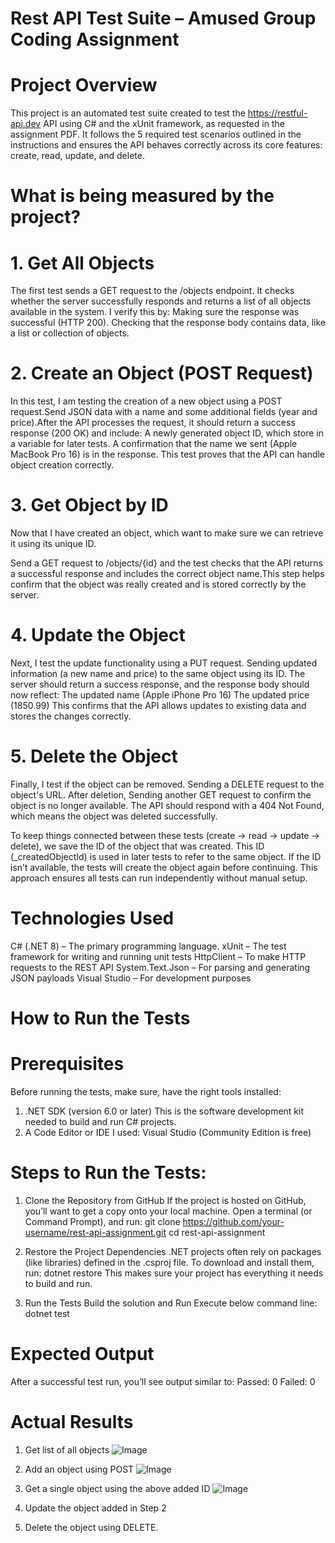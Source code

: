 # Rest API Test Suite – Amused Group Coding Assignment

# Project Overview
This project is an automated test suite created to test the https://restful-api.dev API using C# and the xUnit framework, as requested in the assignment PDF. It follows the 5 required test scenarios outlined in the instructions and ensures the API behaves correctly across its core features: create, read, update, and delete.

# What is being measured by the project?

# 1. Get All Objects
The first test sends a GET request to the /objects endpoint.
It checks whether the server successfully responds and returns a list of all objects available in the system.
I verify this by:
Making sure the response was successful (HTTP 200).
Checking that the response body contains data, like a list or collection of objects.

# 2. Create an Object (POST Request)
In this test, I am testing the creation of a new object using a POST request.Send JSON data with a name and some additional fields (year and price).After the API processes the request, it should return a success response (200 OK) and include:
A newly generated object ID, which store in a variable for later tests.
A confirmation that the name we sent (Apple MacBook Pro 16) is in the response.
This test proves that the API can handle object creation correctly.

# 3. Get Object by ID
Now that I have created an object, which want to make sure we can retrieve it using its unique ID.

Send a GET request to /objects/{id} and the test checks that the API returns a successful response and includes the correct object name.This step helps confirm that the object was really created and is stored correctly by the server.

# 4. Update the Object
Next, I test the update functionality using a PUT request. Sending updated information (a new name and price) to the same object using its ID. The server should return a success response, and the response body should now reflect:
The updated name (Apple iPhone Pro 16)
The updated price (1850.99)
This confirms that the API allows updates to existing data and stores the changes correctly.

# 5. Delete the Object
Finally, I test if the object can be removed. Sending a DELETE request to the object's URL. After deletion, Sending another GET request to confirm the object is no longer available. The API should respond with a 404 Not Found, which means the object was deleted successfully.

To keep things connected between these tests (create → read → update → delete), we save the ID of the object that was created. This ID (_createdObjectId) is used in later tests to refer to the same object. If the ID isn’t available, the tests will create the object again before continuing. This approach ensures all tests can run independently without manual setup.

# Technologies Used

C# (.NET 8) – The primary programming language.
xUnit – The test framework for writing and running unit tests
HttpClient – To make HTTP requests to the REST API
System.Text.Json – For parsing and generating JSON payloads
Visual Studio – For development purposes

# How to Run the Tests

# Prerequisites
Before running the tests, make sure, have the right tools installed:
1. .NET SDK (version 6.0 or later)
This is the software development kit needed to build and run C# projects.
2. A Code Editor or IDE
I used: Visual Studio (Community Edition is free)

# Steps to Run the Tests: 
1. Clone the Repository from GitHub
   If the project is hosted on GitHub, you’ll want to get a copy onto your local machine.
   Open a terminal (or Command Prompt), and run:
       git clone https://github.com/your-username/rest-api-assignment.git
       cd rest-api-assignment

2. Restore the Project Dependencies
   .NET projects often rely on packages (like libraries) defined in the .csproj file. To download and install them, run:
        dotnet restore
   This makes sure your project has everything it needs to build and run.

3. Run the Tests
   Build the solution and Run Execute below command line: dotnet test

# Expected Output

After a successful test run, you’ll see output similar to:
Passed: 0
Failed: 0

# Actual Results

1. Get list of all objects
![Image](https://github.com/user-attachments/assets/e37dbc20-2f9c-4a73-80bd-5cb07dd45da5)
2. Add an object using POST
![Image](https://github.com/user-attachments/assets/9fc6612a-709b-488f-93af-8c527ef76a70)
3. Get a single object using the above added ID
![Image](https://github.com/user-attachments/assets/6f53f573-3391-4508-b381-74ce997f3c5e)
4. Update the object added in Step 2

5. Delete the object using DELETE. 
